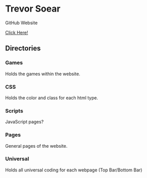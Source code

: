 # Trevor Soear
GitHub Website

<a href="https://trevorspear.github.io">Click Here!</a>

## Directories
### Games
Holds the games within the website.
### CSS
Holds the color and class for each html type.
### Scripts
JavaScript pages?
### Pages
General pages of the website.
### Universal
Holds all universal coding for each webpage (Top Bar/Bottom Bar)
